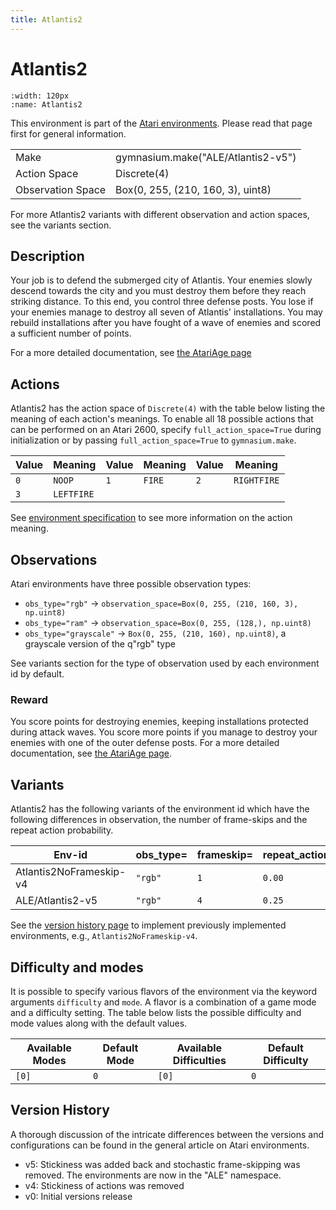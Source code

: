 ```yaml
---
title: Atlantis2
---
```


# Atlantis2

```{figure} ../_static/videos/environments/atlantis2.gif
:width: 120px
:name: Atlantis2
```

This environment is part of the <a href='..'>Atari environments</a>. Please read that page first for general information.

|                   |                                    |
|-------------------|------------------------------------|
| Make              | gymnasium.make("ALE/Atlantis2-v5") |
| Action Space      | Discrete(4)                        |
| Observation Space | Box(0, 255, (210, 160, 3), uint8)  |

For more Atlantis2 variants with different observation and action spaces, see the variants section.

## Description

Your job is to defend the submerged city of Atlantis. Your enemies slowly descend towards the city and you must destroy them before they reach striking distance. To this end, you control three defense posts. You lose if your enemies manage to destroy all seven of Atlantis' installations. You may rebuild installations after you have fought of a wave of enemies and scored a sufficient number of points.

For a more detailed documentation, see [the AtariAge page](https://atariage.com/manual_html_page.php?SoftwareID=835)

## Actions

Atlantis2 has the action space of `Discrete(4)` with the table below listing the meaning of each action's meanings.
To enable all 18 possible actions that can be performed on an Atari 2600, specify `full_action_space=True` during
initialization or by passing `full_action_space=True` to `gymnasium.make`.

| Value   | Meaning    | Value   | Meaning   | Value   | Meaning     |
|---------|------------|---------|-----------|---------|-------------|
| `0`     | `NOOP`     | `1`     | `FIRE`    | `2`     | `RIGHTFIRE` |
| `3`     | `LEFTFIRE` |         |           |         |             |

See [environment specification](../env-spec) to see more information on the action meaning.

## Observations

Atari environments have three possible observation types:

- `obs_type="rgb"` -> `observation_space=Box(0, 255, (210, 160, 3), np.uint8)`
- `obs_type="ram"` -> `observation_space=Box(0, 255, (128,), np.uint8)`
- `obs_type="grayscale"` -> `Box(0, 255, (210, 160), np.uint8)`, a grayscale version of the q"rgb" type

See variants section for the type of observation used by each environment id by default.

### Reward

You score points for destroying enemies, keeping installations protected during attack waves. You score more points if you manage to destroy your enemies with one of the outer defense posts. For a more detailed documentation, see [the AtariAge page](https://atariage.com/manual_html_page.php?SoftwareID=835).

## Variants

Atlantis2 has the following variants of the environment id which have the following differences in observation,
the number of frame-skips and the repeat action probability.

| Env-id                  | obs_type=   | frameskip=   | repeat_action_probability=   |
|-------------------------|-------------|--------------|------------------------------|
| Atlantis2NoFrameskip-v4 | `"rgb"`     | `1`          | `0.00`                       |
| ALE/Atlantis2-v5        | `"rgb"`     | `4`          | `0.25`                       |

See the [version history page](https://ale.farama.org/environments/#version-history-and-naming-schemes) to implement previously implemented environments, e.g., `Atlantis2NoFrameskip-v4`.

## Difficulty and modes

It is possible to specify various flavors of the environment via the keyword arguments `difficulty` and `mode`.
A flavor is a combination of a game mode and a difficulty setting. The table below lists the possible difficulty and mode values
along with the default values.

| Available Modes   | Default Mode   | Available Difficulties   | Default Difficulty   |
|-------------------|----------------|--------------------------|----------------------|
| `[0]`             | `0`            | `[0]`                    | `0`                  |

## Version History

A thorough discussion of the intricate differences between the versions and configurations can be found in the general article on Atari environments.

* v5: Stickiness was added back and stochastic frame-skipping was removed. The environments are now in the "ALE" namespace.
* v4: Stickiness of actions was removed
* v0: Initial versions release

